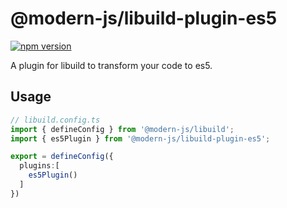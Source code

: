 # @modern-js/libuild-plugin-es5
[![npm version](https://badge.fury.io/js/@modern-js%2Flibuild-plugin-es5.svg)](https://www.npmjs.com/package/@modern-js/libuild-plugin-es5)

A plugin for libuild to transform your code to es5.

## Usage

```ts
// libuild.config.ts
import { defineConfig } from '@modern-js/libuild';
import { es5Plugin } from '@modern-js/libuild-plugin-es5';

export = defineConfig({
  plugins:[
    es5Plugin()
  ]
})
```
